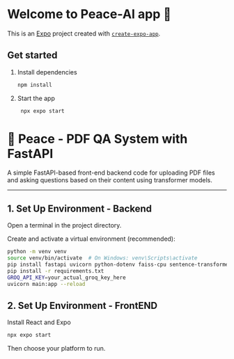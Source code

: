 # Welcome to Peace-AI app 👋

This is an [Expo](https://expo.dev) project created with [`create-expo-app`](https://www.npmjs.com/package/create-expo-app).

## Get started

1. Install dependencies

   ```bash
   npm install
   ```

2. Start the app

   ```bash
    npx expo start
   ```

# 🧠 Peace - PDF QA System with FastAPI

A simple FastAPI-based  front-end backend code for uploading PDF files and asking questions based on their content using transformer models.

---

## 1. Set Up Environment - Backend

Open a terminal in the project directory.

Create and activate a virtual environment (recommended):

```bash
python -m venv venv
source venv/bin/activate  # On Windows: venv\Scripts\activate
pip install fastapi uvicorn python-dotenv faiss-cpu sentence-transformers requests pymupdf transformers tiktoken
pip install -r requirements.txt
GROQ_API_KEY=your_actual_groq_key_here
uvicorn main:app --reload
```
## 2. Set Up Environment - FrontEND
Install React and Expo
```bash
npx expo start
```
Then choose your platform to run.

